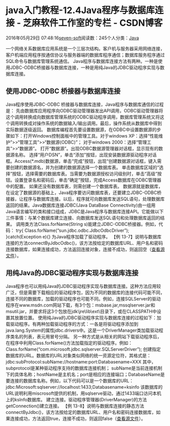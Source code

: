 
# java入门教程-12.4Java程序与数据库连接 -  芝麻软件工作室的专栏 - CSDN博客


2016年05月29日 07:48:16[seven-soft](https://me.csdn.net/softn)阅读数：245个人分类：[Java																](https://blog.csdn.net/softn/article/category/6242590)



一个网络关系数据库应用系统是一个三层次结构。客户机与服务器采用网络连接，客户机端应用程序按通信协议与服务器端的数据库程序通信；数据库服务程序通过SQL命令与数据库管理系统通信。
Java程序与数据库连接方法有两种。一种是使用JDBC-ODBC桥接器与数据库连接，一种是用纯Java的JDBC驱动程序实现与数据库连接。
## 使用JDBC-ODBC 桥接器与数据库连接
Java程序使用JDBC-ODBC 桥接器与数据库连接，Java程序与数据库通信的过程是：
先由数据库应用程序向ODBC驱动管理器发出API调用，ODBC驱动管理器将这个调用转换成向数据库管理系统的ODBC驱动程序调用，数据库管理系统又将这个调用转换成对操作系统的数据输入/输出调用。最后，操作系统从数据库中得到实际数据逐级返回。
数据库编程首先要设置数据源，在ODBC中设置数据源的步骤如下：打开Windows控制面板中的管理工具。对于windows XP：选择“性能维护”>>“管理工具”>>“数据源(ODBC)”； 对于windows 2000：选择“管理工具”>>“数据源”。
打开“数据源”。出现ODBC数据源管理器对话框，显示现有的数据源名称。
选择“用户DSN”，单击“添加”按钮，出现安装数据源驱动程序对话框。Access(*.mdb)数据源，单击“完成”按钮，出现“创建数据源对话框，键入需要创建的数据源名，并为创建的数据源选择一个数据库表。
单击数据库区域的“选择”按钮，选择需要的数据库表。当需要为数据源授权访问级别时，单击“高级”按钮。设置登录名和密码后，单击“确定”按钮，完成Access数据库在ODBC管理器中的配置。
如果还没有数据库表，则需创建一个数据库表。
数据源就是数据库，在设定了数据源的基础上，Java程序要访问数据库表，还要建立JDBC-ODBC桥接器，让程序与数据库连接。以后，程序就可向数据库发送SQL语句，处理数据库返回的结果。Java数据库连接JDBC(Java DataBase
 Connectivity)由一组用Java语言编写的类和接口组成，JDBC是Java程序与数据库连接API。它能做以下三件事情：与某个数据库建立连接、向数据库发送SQL语句和处理数据库返回的结果。
调用类方法Class.forName(String s)能建立JDBC-ODBC桥接器。例如，代码：
try{
Class.forName(“sun.jdbc.odbc.JdbcOdbcDriver”);
}catch(Exception e){}
为Java程序加载了驱动程序。
【例 13-7】说明与数据库连接的方法connectByJdbcOdbc()，该方法按给定的数据库URL、用户名和密码连接数据库，如果连接成功，方法返回连接对象，连接不成功，则返回空（[查看源文件](http://www.weixueyuan.net/uploads/code/java/rumen/13-7.txt)）。
## 用纯Java的JDBC驱动程序实现与数据库连接
Java程序也可以用纯Java的JDBC驱动程序实现与数据库连接。这种方法应用较广泛，但是需要下载相应的驱动程序包，因为不同的数据库的连接代码可能不同，连接不同的数据库，加载的驱动程序也可能不同。例如，连接SQLServer的驱动程序在www.msdn.com网站下载，有3个包：msbase.jar,mssqlserver.jar和msutil.jar，并要求将这3个包放在jdk\jre\lib\ext\目录下，或在CLASSPATH中设置其放置位置。
使用纯Java的JDBC驱动程序实现与数据库连接的过程如下：加载驱动程序。有两种加载驱动程序的方式：一各是将驱动程序添加到java.lang.System的属性jdbc.drivers中。这是一个DriverManager类加载驱动程序类名的列表，表元用冒号分隔。
另一种方式是从相关的网站下载驱动程序后，在程序中利用Class.forName()方法加载指定的驱动程序。例如：
Class.forName(“com.microsoft.jdbc.sqlserver.SQLServerDriver”);
创建指定数据库的URL。数据库的URL对象类似网络的统一资源定位符，其格式是：
jdbc:subProtocol:subName://hostname:port:Databasename=XXX
其中，subprotocol是某种驱动程序支持的数据库连接机制； subName是当前连接机制下的具体名称；hostName是主机名；port是相应的连接端口；DatabaseName是要连接的数据库名称。例如，以下代码可以是一个数据库的URL：
jdbc:Microsoft:sqlserver://localhost:1433;Databasename=ksinfo
该数据库的URL说明利用miscrosoft提供的机制，用sqlserve驱动，通过1433端口访问本机上的ksInfo数据库。
建立连接。驱动程序管理器(DriverManager)的方法getConnection()建立连接。
【例 13-8】说明与数据库连接的静态方法connectByJdbc()，该方法按给定的数据库URL、用户名和密码连接数据库，如果连接成功，方法返回true，连接不成功，则返回false（[查看源文件](http://www.weixueyuan.net/uploads/code/java/rumen/13-8.txt)）。

